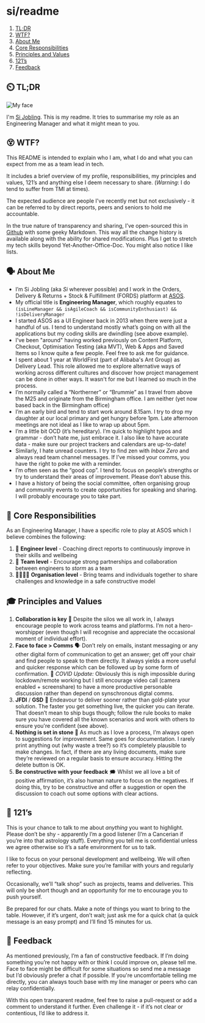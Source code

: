 # si/readme

1. [TL;DR](#-tldr)
2. [WTF?](#-wtf)
3. [About Me](#-about-me)
4. [Core Responsibilities](#-core-responsibilities)
5. [Principles and Values](#-principles-and-values)
6. [121’s](#-121s)
7. [Feedback](#-feedback)

## ⏲️ TL;DR

![My face](https://avatars2.githubusercontent.com/u/26605415?s=460&v=4 "This is my face")

I'm [Si Jobling](https://sijobling.com). This is my readme. It tries to summarise my role as an Engineering Manager and what it might mean to you.

## 😵 WTF?

This README is intended to explain who I am, what I do and what you can expect from me as a team lead in tech.

It includes a brief overview of my profile, responsibilities, my principles and values, 121’s and anything else I deem necessary to share. (_Warning_: I do tend to suffer from TMI at times).

The expected audience are people I've recently met but not exclusively - it can be referred to by direct reports, peers and seniors to hold me accountable. 

In the true nature of transparency and sharing, I’ve open-sourced this in [Github](https://github.com/si/readme) with some geeky Markdown. This way all the change history is available along with the ability for shared modifications. Plus I get to stretch my tech skills beyond Yet-Another-Office-Doc. You might also notice I like lists.

## 🗣️ About Me

* I’m Si Jobling (aka _Si_ wherever possible) and I work in the Orders, Delivery & Returns + Stock & Fulfillment (FORDS) platform at [ASOS](https://github.com/asos).
* My official title is **Engineering Manager**, which roughly equates to
`(isLineManager && isAgileCoach && isCommunityEnthusiast) && !isDeliveryManager`
* I started ASOS as a UI Engineer back in 2013 when there were just a handful of us. I tend to understand mostly what’s going on with all the applications but my coding skills are dwindling (see above example).
* I've been "around" having worked previously on Content Platform, Checkout, Optimisation Testing (aka MVT), Web & Apps and Saved Items so I know quite a few people. Feel free to ask me for guidance.
* I spent about 1 year at WorldFirst (part of Alibaba's Ant Group) as Delivery Lead. This role allowed me to explore alternative ways of working across different cultures and discover how project management can be done in other ways. It wasn't for me but I learned so much in the process.
* I’m normally called a “Northerner” or “Brummie” as I travel from above the M25 and originate from the Birmingham office. I am neither (yet now based back in the Birmingham office)
* I’m an early bird and tend to start work around 8.15am. I try to drop my daughter at our local primary and get hungry before 1pm. Late afternoon meetings are not ideal as I like to wrap up about 5pm.
* I’m a little bit OCD (it’s hereditary). I’m quick to highlight typos and grammar - don’t hate me, just embrace it. I also like to have accurate data - make sure our project trackers and calendars are up-to-date!
* Similarly, I hate unread counters. I try to find zen with _Inbox Zero_ and always read team channel messages. If I’ve missed your comms, you have the right to poke me with a reminder.
* I’m often seen as the “good cop”. I tend to focus on people’s strengths or try to understand their areas of improvement. Please don’t abuse this.
* I have a history of being the social committee, often organising group and community events to create opportunities for speaking and sharing. I will probably encourage you to take part.

## 💼 Core Responsibilities

As an Engineering Manager, I have a specific role to play at ASOS which I believe combines the following:

1. 👤 **Engineer level** - Coaching direct reports to continuously improve in their skills and wellbeing
2. 👥 **Team level** - Encourage strong partnerships and collaboration between engineers to _storm_ as a team
3. 👨‍👩‍👧‍👦 **Organisation level** - Bring teams and individuals together to share challenges and knowledge in a safe constructive model

## 🎓 Principles and Values

1. **Collaboration is key** 🤝
Despite the silos we all work in, I always encourage people to work across teams and platforms. I’m not a hero-worshipper (even though I will recognise and appreciate the occasional moment of individual effort). 
2. **Face to face > Comms** 🗣
Don’t rely on emails, instant messaging or any other digital form of communication to get an answer; get off your chair and find people to speak to them directly. It always yields a more useful and quicker response which can be followed up by some form of confirmation.
🦠 _COVID Update:_ Obviously this is nigh impossible during lockdown/remote working but I still encourage video call (camera enabled + screenshare) to have a more productive personable discussion rather than depend on synschronous digtal comms.
3. **JFDI** / **GSD** 🤬
Endeavour to deliver sooner rather than gold-plate your solution. The faster you get something live, the quicker you can iterate. That doesn’t mean to ship bugs though; follow the rule books to make sure you have covered all the known scenarios and work with others to ensure you're confident (see above).
4. **Nothing is set in stone** 🗿
As much as I love a process, I’m always open to suggestions for improvement. Same goes for documentation. I rarely print anything out (why waste a tree?) so it’s completely plausible to make changes. In fact, if there are any living documents, make sure they’re reviewed on a regular basis to ensure accuracy. Hitting the delete button is OK.
5. **Be constructive with your feedback** 🗯
Whilst we all love a bit of positive affirmation, it’s also human nature to focus on the negatives. If doing this, try to be constructive and offer a suggestion or open the discussion to coach out some options with clear actions.

## 👥 121’s

This is your chance to talk to me about _anything_ you want to highlight. Please don’t be shy - apparently I’m a good listener (I’m a Cancerian if you’re into that astrology stuff). Everything you tell me is confidential unless we agree otherwise so it’s a safe environment for us to talk.

I like to focus on your personal development and wellbeing. We will often refer to your objectives. Make sure you’re familiar with yours and regularly reflecting. 

Occasionally, we’ll “talk shop” such as projects, teams and deliveries. This will only be short though and an opportunity for me to encourage you to push yourself.

Be prepared for our chats. Make a note of things you want to bring to the table. However, if it’s urgent, don’t wait; just ask me for a quick chat (a quick message is an easy prompt) and I’ll find 15 minutes for us.

## 💬 Feedback

As mentioned previously, I’m a fan of constructive feedback. If I’m doing something you’re not happy with or think I could improve on, please tell me. Face to face might be difficult for some situations so send me a message but I’d obviously prefer a chat if possible. If you're uncomfortable telling me directly, you can always touch base with my  line manager or peers who can relay confidentially.

With this open transparent readme, feel free to raise a pull-request or add a comment to understand it further. Even challenge it - if it’s not clear or contentious, I’d like to address it.
